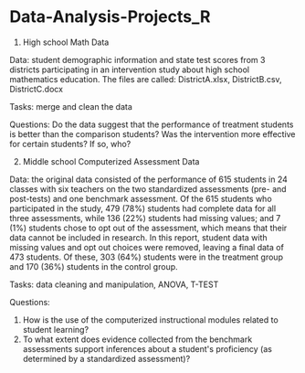 # Data-Analysis-Projects_R

1) High school Math Data

Data: student demographic information and state test scores from 3 districts participating in an intervention study about high school mathematics education. The files are called: DistrictA.xlsx, DistrictB.csv, DistrictC.docx

Tasks: merge and clean the data

Questions: Do the data suggest that the performance of treatment students is better than the comparison students? Was the intervention more effective for certain students? If so, who? 


2) Middle school Computerized Assessment Data 

Data: the original data consisted of the performance of 615 students in 24 classes with six teachers on the two standardized assessments (pre- and post-tests) and one benchmark assessment. Of the 615 students who participated in the study, 479 (78%) students had complete data for all three assessments, while 136 (22%) students had missing values; and 7 (1%) students chose to opt out of the assessment, which means that their data cannot be included in research. In this report, student data with missing values and opt out choices were removed, leaving a final data of 473 students. Of these, 303 (64%) students were in the treatment group and 170 (36%) students in the control group. 

Tasks: data cleaning and manipulation, ANOVA, T-TEST

Questions: 
1.	How is the use of the computerized instructional modules related to student learning?
2.	To what extent does evidence collected from the benchmark assessments support inferences about a student's proficiency (as determined by a standardized assessment)?
